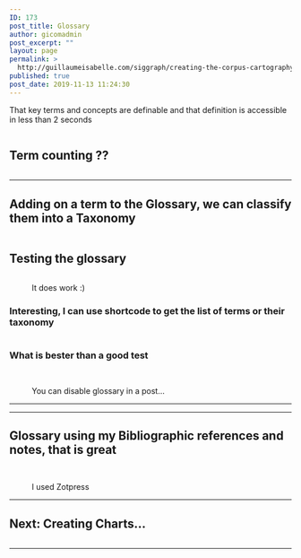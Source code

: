 ```yaml
---
ID: 173
post_title: Glossary
author: gicomadmin
post_excerpt: ""
layout: page
permalink: >
  http://guillaumeisabelle.com/siggraph/creating-the-corpus-cartography/glossary/
published: true
post_date: 2019-11-13 11:24:30
---
```

<!-- wp:paragraph -->

That key terms and concepts are definable and that definition is accessible in less than 2 seconds

<!-- /wp:paragraph -->

<!-- wp:image {"id":174,"linkDestination":"custom"} --><figure class="wp-block-image">

<a href="https://wordpress.org/plugins/glossary-by-codeat/" target="_blank" rel="noreferrer noopener"><img src="http://guillaumeisabelle.com/siggraph/wp-content/uploads/sites/25/2019/11/image-10.png" alt="" class="wp-image-174" /></a></figure> <!-- /wp:image -->

<!-- wp:heading -->

## Term counting ??

<!-- /wp:heading -->

<!-- wp:image {"id":178} --><figure class="wp-block-image">

<img src="http://guillaumeisabelle.com/siggraph/wp-content/uploads/sites/25/2019/11/image-11.png" alt="" class="wp-image-178" /></figure> <!-- /wp:image -->

<!-- wp:separator -->

<hr class="wp-block-separator" />

<!-- /wp:separator -->

<!-- wp:heading -->

## Adding on a term to the Glossary, we can classify them into a Taxonomy

<!-- /wp:heading -->

<!-- wp:image {"id":180} --><figure class="wp-block-image">

<img src="http://guillaumeisabelle.com/siggraph/wp-content/uploads/sites/25/2019/11/image-12.png" alt="" class="wp-image-180" /></figure> <!-- /wp:image -->

<!-- wp:heading -->

## Testing the glossary

<!-- /wp:heading -->

<!-- wp:image {"id":182} --><figure class="wp-block-image">

<img src="http://guillaumeisabelle.com/siggraph/wp-content/uploads/sites/25/2019/11/image-13.png" alt="" class="wp-image-182" /><figcaption>It does work :)</figcaption></figure> <!-- /wp:image -->

<!-- wp:heading {"level":3} -->

### Interesting, I can use shortcode to get the list of terms or their taxonomy

<!-- /wp:heading -->

<!-- wp:image {"id":185} --><figure class="wp-block-image">

<img src="http://guillaumeisabelle.com/siggraph/wp-content/uploads/sites/25/2019/11/image-14.png" alt="" class="wp-image-185" /></figure> <!-- /wp:image -->

<!-- wp:heading {"level":3} -->

### What is bester than a good test

<!-- /wp:heading -->

<!-- wp:image {"id":187} --><figure class="wp-block-image">

<img src="http://guillaumeisabelle.com/siggraph/wp-content/uploads/sites/25/2019/11/image-15.png" alt="" class="wp-image-187" /></figure> <!-- /wp:image -->

<!-- wp:paragraph -->



<!-- /wp:paragraph -->

<!-- wp:image {"id":189} --><figure class="wp-block-image">

<img src="http://guillaumeisabelle.com/siggraph/wp-content/uploads/sites/25/2019/11/image-16.png" alt="" class="wp-image-189" /><figcaption>You can disable glossary in a post...</figcaption></figure> <!-- /wp:image -->

<!-- wp:separator -->

<hr class="wp-block-separator" />

<!-- /wp:separator -->

<!-- wp:separator -->

<hr class="wp-block-separator" />

<!-- /wp:separator -->

<!-- wp:heading -->

## Glossary using my Bibliographic references and notes, that is great

<!-- /wp:heading -->

<!-- wp:image {"id":193} --><figure class="wp-block-image">

<img src="http://guillaumeisabelle.com/siggraph/wp-content/uploads/sites/25/2019/11/image-18.png" alt="" class="wp-image-193" /></figure> <!-- /wp:image -->

<!-- wp:image {"id":195} --><figure class="wp-block-image">

<img src="http://guillaumeisabelle.com/siggraph/wp-content/uploads/sites/25/2019/11/image-19.png" alt="" class="wp-image-195" /><figcaption>I used Zotpress</figcaption></figure> <!-- /wp:image -->

<!-- wp:separator -->

<hr class="wp-block-separator" />

<!-- /wp:separator -->

<!-- wp:heading -->

## Next: Creating Charts...

<!-- /wp:heading -->

<!-- wp:image {"id":191} --><figure class="wp-block-image">

<img src="http://guillaumeisabelle.com/siggraph/wp-content/uploads/sites/25/2019/11/image-17.png" alt="" class="wp-image-191" /></figure> <!-- /wp:image -->

<!-- wp:separator -->

<hr class="wp-block-separator" />

<!-- /wp:separator -->